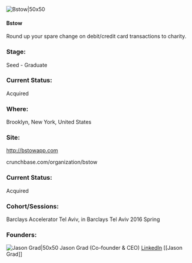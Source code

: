 

![Bstow|50x50](https://apimg.techstars.com/connect/images/image_files/5762942034b274eec100000a/original/BSTOW_Logo_HighRes.png)

#### Bstow
Round up your spare change on debit/credit card transactions to charity.

### Stage: 
Seed - Graduate 

### Current Status: 
Acquired

### Where:
Brooklyn, New York, United States

### Site:
http://bstowapp.com



crunchbase.com/organization/bstow

### Current Status: 
Acquired

### Cohort/Sessions: 
Barclays Accelerator Tel Aviv, in Barclays Tel Aviv 2016 Spring

### Founders: 

![Jason Grad|50x50](https://apimg.techstars.com/connect/images/image_files/573a2646808320ef5200000d/original/GradPortrait1wPhone.JPG) Jason Grad (Co-founder & CEO) [LinkedIn](https://linkedin.com/in/jasongrad) [[Jason Grad]]


